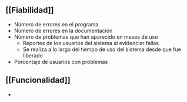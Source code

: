 ## [[Fiabilidad]]

- Número de errores en el programa
- Número de errores en la documentación
- Número de problemas que han aparecido en meses de uso
	- Reportes de los usuarios del sistema al evidenciar fallas
	- Se realiza a lo largo del tiempo de uso del sistema desde que fue liberado
- Porcentaje de usuarios con problemas

## [[Funcionalidad]]

- 